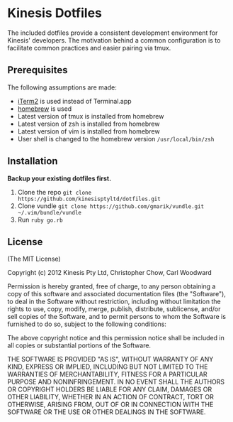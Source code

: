 # Kinesis Dotfiles

The included dotfiles provide a consistent development environment for Kinesis'
developers. The motivation behind a common configuration is to facilitate common practices
and easier pairing via tmux.

## Prerequisites

The following assumptions are made:

- [iTerm2](http://www.iterm2.com/) is used instead of Terminal.app
- [homebrew](http://mxcl.github.com/homebrew/) is used
- Latest version of tmux is installed from homebrew
- Latest version of zsh is installed from homebrew
- Latest version of vim is installed from homebrew
- User shell is changed to the homebrew version `/usr/local/bin/zsh`

## Installation

**Backup your existing dotfiles first.**

1. Clone the repo `git clone https://github.com/kinesisptyltd/dotfiles.git`
2. Clone vundle `git clone https://github.com/gmarik/vundle.git ~/.vim/bundle/vundle`
3. Run `ruby go.rb`

## License

(The MIT License)

Copyright (c) 2012 Kinesis Pty Ltd, Christopher Chow, Carl Woodward

Permission is hereby granted, free of charge, to any person obtaining a copy of this
software and associated documentation files (the "Software"), to deal in the Software
without restriction, including without limitation the rights to use, copy, modify, merge,
publish, distribute, sublicense, and/or sell copies of the Software, and to permit persons
to whom the Software is furnished to do so, subject to the following conditions:

The above copyright notice and this permission notice shall be included in all copies or
substantial portions of the Software.

THE SOFTWARE IS PROVIDED "AS IS", WITHOUT WARRANTY OF ANY KIND, EXPRESS OR IMPLIED,
INCLUDING BUT NOT LIMITED TO THE WARRANTIES OF MERCHANTABILITY, FITNESS FOR A PARTICULAR
PURPOSE AND NONINFRINGEMENT. IN NO EVENT SHALL THE AUTHORS OR COPYRIGHT HOLDERS BE LIABLE
FOR ANY CLAIM, DAMAGES OR OTHER LIABILITY, WHETHER IN AN ACTION OF CONTRACT, TORT OR
OTHERWISE, ARISING FROM, OUT OF OR IN CONNECTION WITH THE SOFTWARE OR THE USE OR OTHER
DEALINGS IN THE SOFTWARE.
